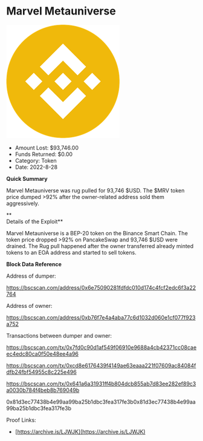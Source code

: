 # Marvel Metauniverse
![Marvel Metauniverse](/rektimages/Marvel-Metauniverse.png)
- Amount Lost: $93,746.00
- Funds Returned: $0.00
- Category: Token
- Date: 2022-8-28

**Quick Summary**

Marvel Metauniverse was rug pulled for 93,746 $USD. The $MRV token price dumped >92% after the owner-related address sold them aggressively. 

 **  
Details of the Exploit**

Marvel Metauniverse is a BEP-20 token on the Binance Smart Chain. The token price dropped >92% on PancakeSwap and 93,746 $USD were drained. The Rug pull happened after the owner transferred already minted tokens to an EOA address and started to sell tokens. 

  


 **Block Data Reference**

Address of dumper:

https://bscscan.com/address/0x6e75090281fdfdc010d174c4fcf2edc6f3a22764

Address of owner:

https://bscscan.com/address/0xb76f7e4a4aba77c6d1032d060e1cf077f923a752

Transactions between dumper and owner:

https://bscscan.com/tx/0x7fd0c90d1af549f06910e9688a4cb42371cc08caeec4edc80ca0f50e48ee4a96

https://bscscan.com/tx/0xcd8e6176439f4149ae63eaaa221f07609ac84084fdfb24fbf54955c8c225e496

https://bscscan.com/tx/0x641a6a31931ff4b804dcb855ab7d83ee282ef89c3a0030b784f4beb8b769049b

  


  


0x81d3ec77438b4e99aa99ba25b1dbc3fea317fe3b0x81d3ec77438b4e99aa99ba25b1dbc3fea317fe3b


Proof Links:
- [https://archive.is/LJWJK](https://archive.is/LJWJK)



